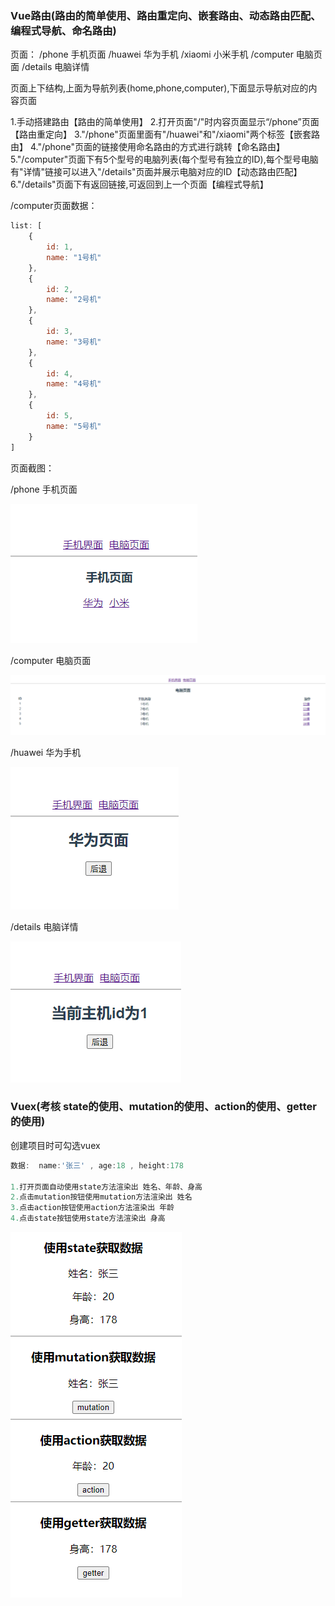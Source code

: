 ### Vue路由(路由的简单使用、路由重定向、嵌套路由、动态路由匹配、编程式导航、命名路由) 

页面：
/phone 手机页面
	/huawei 华为手机
	/xiaomi 小米手机
/computer 电脑页面
	/details 电脑详情

页面上下结构,上面为导航列表(home,phone,computer),下面显示导航对应的内容页面

1.手动搭建路由【路由的简单使用】
2.打开页面"/"时内容页面显示“/phone”页面【路由重定向】
3."/phone"页面里面有"/huawei"和"/xiaomi"两个标签【嵌套路由】
4."/phone"页面的链接使用命名路由的方式进行跳转【命名路由】
5."/computer"页面下有5个型号的电脑列表(每个型号有独立的ID),每个型号电脑有"详情"链接可以进入"/details"页面并展示电脑对应的ID【动态路由匹配】
6."/details"页面下有返回链接,可返回到上一个页面【编程式导航】

/computer页面数据：

```js
list: [
	{
        id: 1,
        name: "1号机"
    },
    {
        id: 2,
        name: "2号机"
    },
    {
        id: 3,
        name: "3号机"
    },
    {
        id: 4,
        name: "4号机"
    },
    {
        id: 5,
        name: "5号机"
    }
]
```

页面截图：

/phone 手机页面

![image-20201029191854572](9组考核题0.5.assets/image-20201029191854572.png)

/computer 电脑页面

![image-20201029191936695](9组考核题0.5.assets/image-20201029191936695.png)

/huawei 华为手机

![image-20201029192021122](9组考核题0.5.assets/image-20201029192021122.png)

/details 电脑详情

![image-20201029192100705](9组考核题0.5.assets/image-20201029192100705.png)




### Vuex(考核 state的使用、mutation的使用、action的使用、getter的使用)

创建项目时可勾选vuex

```js
数据:  name:'张三' , age:18 , height:178

1.打开页面自动使用state方法渲染出 姓名、年龄、身高
2.点击mutation按钮使用mutation方法渲染出 姓名
3.点击action按钮使用action方法渲染出 年龄
4.点击state按钮使用state方法渲染出 身高
```

![image-20201029194204381](9组考核题0.5.assets/image-20201029194204381.png)